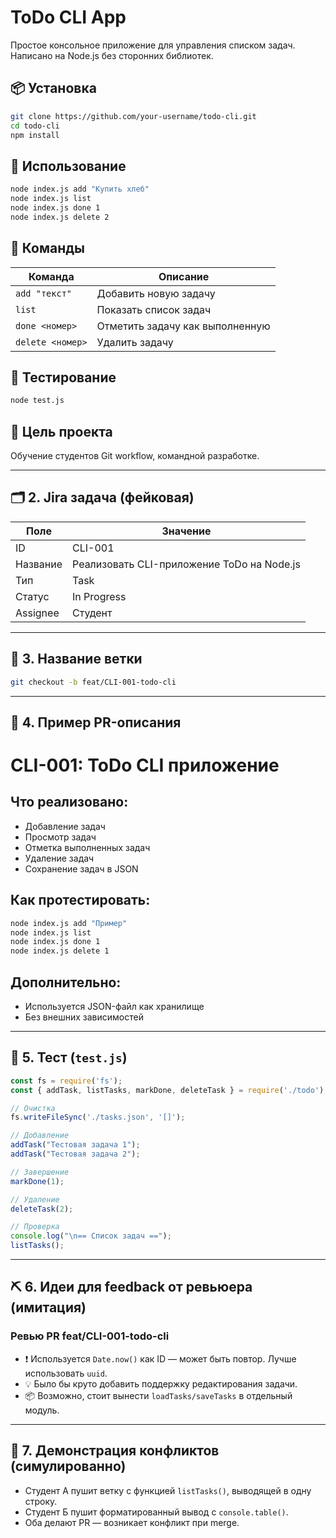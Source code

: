 # ToDo CLI App

Простое консольное приложение для управления списком задач. Написано на Node.js без сторонних библиотек.

## 📦 Установка

```bash
git clone https://github.com/your-username/todo-cli.git
cd todo-cli
npm install
```

## 🚀 Использование

```bash
node index.js add "Купить хлеб"
node index.js list
node index.js done 1
node index.js delete 2
```

## 📄 Команды

| Команда          | Описание                        |
| ---------------- | ------------------------------- |
| `add "текст"`    | Добавить новую задачу           |
| `list`           | Показать список задач           |
| `done <номер>`   | Отметить задачу как выполненную |
| `delete <номер>` | Удалить задачу                  |

## 🧪 Тестирование

```bash
node test.js
```

## 🎯 Цель проекта

Обучение студентов Git workflow, командной разработке.

---

## 🗂️ 2. Jira задача (фейковая)

| Поле       | Значение                              |
|------------|----------------------------------------|
| ID         | CLI-001                                |
| Название   | Реализовать CLI-приложение ToDo на Node.js |
| Тип        | Task                                   |
| Статус     | In Progress                            |
| Assignee   | Студент                                |

---

## 🌿 3. Название ветки

```bash
git checkout -b feat/CLI-001-todo-cli
```

---

## 💬 4. Пример PR-описания

# CLI-001: ToDo CLI приложение

## Что реализовано:
- Добавление задач
- Просмотр задач
- Отметка выполненных задач
- Удаление задач
- Сохранение задач в JSON

## Как протестировать:
```bash
node index.js add "Пример"
node index.js list
node index.js done 1
node index.js delete 1
```

## Дополнительно:

* Используется JSON-файл как хранилище
* Без внешних зависимостей

---

## 🧪 5. Тест (`test.js`)

```js
const fs = require('fs');
const { addTask, listTasks, markDone, deleteTask } = require('./todo');

// Очистка
fs.writeFileSync('./tasks.json', '[]');

// Добавление
addTask("Тестовая задача 1");
addTask("Тестовая задача 2");

// Завершение
markDone(1);

// Удаление
deleteTask(2);

// Проверка
console.log("\n== Список задач ==");
listTasks();
```

---

## ⛏️ 6. Идеи для feedback от ревьюера (имитация)

### Ревью PR feat/CLI-001-todo-cli

- ❗ Используется `Date.now()` как ID — может быть повтор. Лучше использовать `uuid`.
- 💡 Было бы круто добавить поддержку редактирования задачи.
- 📦 Возможно, стоит вынести `loadTasks/saveTasks` в отдельный модуль.

---

## 🧨 7. Демонстрация конфликтов (симулированно)

* Студент А пушит ветку с функцией `listTasks()`, выводящей в одну строку.
* Студент Б пушит форматированный вывод с `console.table()`.
* Оба делают PR — возникает конфликт при merge.
